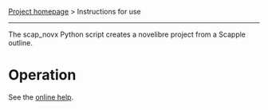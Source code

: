 [Project homepage](https://github.com/peter88213/scap_novx) > Instructions for use

---

The scap_novx Python script creates a novelibre project from a Scapple outline.

# Operation

See the [online help](https://peter88213.github.io/nvhelp-en/scap_novx/).
